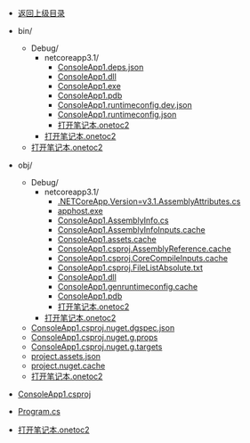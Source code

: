 - [返回上级目录](../)

- bin/
    - Debug/
        - netcoreapp3.1/
            - [ConsoleApp1.deps.json](ConsoleApp1.deps.json)
            - [ConsoleApp1.dll](ConsoleApp1.dll)
            - [ConsoleApp1.exe](ConsoleApp1.exe)
            - [ConsoleApp1.pdb](ConsoleApp1.pdb)
            - [ConsoleApp1.runtimeconfig.dev.json](ConsoleApp1.runtimeconfig.dev.json)
            - [ConsoleApp1.runtimeconfig.json](ConsoleApp1.runtimeconfig.json)
            - [打开笔记本.onetoc2](打开笔记本.onetoc2)
        - [打开笔记本.onetoc2](打开笔记本.onetoc2)
    - [打开笔记本.onetoc2](打开笔记本.onetoc2)
- obj/
    - Debug/
        - netcoreapp3.1/
            - [.NETCoreApp,Version=v3.1.AssemblyAttributes.cs](.NETCoreApp,Version=v3.1.AssemblyAttributes.cs)
            - [apphost.exe](apphost.exe)
            - [ConsoleApp1.AssemblyInfo.cs](ConsoleApp1.AssemblyInfo.cs)
            - [ConsoleApp1.AssemblyInfoInputs.cache](ConsoleApp1.AssemblyInfoInputs.cache)
            - [ConsoleApp1.assets.cache](ConsoleApp1.assets.cache)
            - [ConsoleApp1.csproj.AssemblyReference.cache](ConsoleApp1.csproj.AssemblyReference.cache)
            - [ConsoleApp1.csproj.CoreCompileInputs.cache](ConsoleApp1.csproj.CoreCompileInputs.cache)
            - [ConsoleApp1.csproj.FileListAbsolute.txt](ConsoleApp1.csproj.FileListAbsolute.txt)
            - [ConsoleApp1.dll](ConsoleApp1.dll)
            - [ConsoleApp1.genruntimeconfig.cache](ConsoleApp1.genruntimeconfig.cache)
            - [ConsoleApp1.pdb](ConsoleApp1.pdb)
            - [打开笔记本.onetoc2](打开笔记本.onetoc2)
        - [打开笔记本.onetoc2](打开笔记本.onetoc2)
    - [ConsoleApp1.csproj.nuget.dgspec.json](ConsoleApp1.csproj.nuget.dgspec.json)
    - [ConsoleApp1.csproj.nuget.g.props](ConsoleApp1.csproj.nuget.g.props)
    - [ConsoleApp1.csproj.nuget.g.targets](ConsoleApp1.csproj.nuget.g.targets)
    - [project.assets.json](project.assets.json)
    - [project.nuget.cache](project.nuget.cache)
    - [打开笔记本.onetoc2](打开笔记本.onetoc2)
- [ConsoleApp1.csproj](ConsoleApp1.csproj)
- [Program.cs](Program.cs)
- [打开笔记本.onetoc2](打开笔记本.onetoc2)